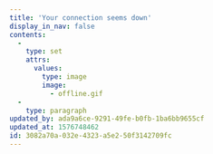 ```yaml
---
title: 'Your connection seems down'
display_in_nav: false
contents:
  -
    type: set
    attrs:
      values:
        type: image
        image:
          - offline.gif
  -
    type: paragraph
updated_by: ada9a6ce-9291-49fe-b0fb-1ba6bb9655cf
updated_at: 1576748462
id: 3082a70a-032e-4323-a5e2-50f3142709fc
---
```

